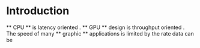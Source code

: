 # Introduction

** CPU ** is latency oriented . ** GPU ** design is throughput oriented .
The speed of many ** graphic ** applications is limited by the rate data can be
